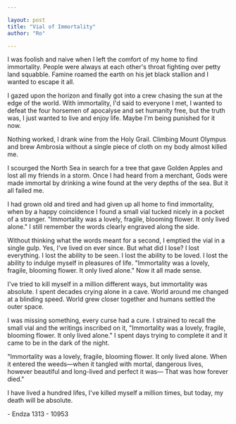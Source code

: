 ```yaml
---

layout: post
title: "Vial of Immortality" 
author: "Ro"

---
```


<!--  

[WP] "Immortality was a lovely, fragile, blooming flower. It only lived alone. When it entered the weeds—when it tangled with mortal, dangerous lives, however beautiful and long-lived and perfect it was— That was how forever died."

[WP]All you wanted was a chance to study their powers, any single one of them could change the life of the common person on earth but they refuse and would rather use their powers to fight criminals and the so called "supervillains" so you will have to take them by force then.




Prompt: 
    [WP] "Immortality was a lovely, fragile, blooming flower. It only lived alone. When it entered the weeds—when it tangled with mortal, dangerous lives, however beautiful and long-lived and perfect it was— That was how forever died."
Premise:
    Nothing Lasts Forever
Character:
    Endza
Setting:
    What doesn't last forever:
        1. Love 
Goals:
-->

I was foolish and naive when I left the comfort of my home to find immortality. People were always at each other's throat fighting over petty land squabble. Famine roamed the earth on his jet black stallion and I wanted to escape it all. 

I gazed upon the horizon and finally got into a crew chasing the sun at the edge of the world. With immortality, I'd said to everyone I met, I wanted to defeat the four horsemen of apocalyse and set humanity free, but the truth was, I just wanted to live and enjoy life. Maybe I'm being punished for it now.

Nothing worked, I drank wine from the Holy Grail. Climbing Mount Olympus and brew Ambrosia without a single piece of cloth on my body almost killed me. 

I scourged the North Sea in search for a tree that gave Golden Apples and lost all my friends in a storm. Once I had heard from a merchant, Gods were made immortal by drinking a wine found at the very depths of the sea. But it all failed me. 

I had grown old and tired and had given up all home to find immortality, when by a happy coincidence I found a small vial tucked nicely in a pocket of a stranger. "Immortality was a lovely, fragile, blooming flower. It only lived alone." I still remember the words clearly engraved along the side.

Without thinking what the words meant for a second, I emptied the vial in a single gulp. Yes, I've lived on ever since. But what did I lose? I lost everything. I lost the ability to be seen. I lost the ability to be loved. I lost the ability to indulge myself in pleasures of life. "Immortality was a lovely, fragile, blooming flower. It only lived alone." Now it all made sense.

I've tried to kill myself in a million different ways, but immortality was absolute. I spent decades crying alone in a cave. World around me changed at a blinding speed. World grew closer together and humans settled the outer space. 

I was missing something, every curse had a cure. I strained to recall the small vial and the writings inscribed on it, "Immortality was a lovely, fragile, blooming flower. It only lived alone." I spent days trying to complete it and it came to be in the dark of the night.

"Immortality was a lovely, fragile, blooming flower. It only lived alone. When it entered the weeds—when it tangled with mortal, dangerous lives, however beautiful and long-lived and perfect it was— That was how forever died." 

I have lived a hundred lifes, I've killed myself a million times, but today, my death will be absolute.

\- Endza 1313 - 10953